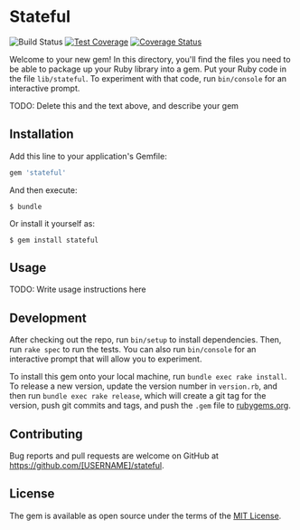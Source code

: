 # Stateful

![Build Status](https://travis-ci.org/nulldef/stateful.svg?branch=master)
[![Test Coverage](https://api.codeclimate.com/v1/badges/df6e56b8c83a4f90b5a4/test_coverage)](https://codeclimate.com/github/nulldef/stateful/test_coverage)
[![Coverage Status](https://coveralls.io/repos/github/nulldef/stateful/badge.svg?branch=master)](https://coveralls.io/github/nulldef/stateful?branch=master)

Welcome to your new gem! In this directory, you'll find the files you need to be able to package up your Ruby library into a gem. Put your Ruby code in the file `lib/stateful`. To experiment with that code, run `bin/console` for an interactive prompt.

TODO: Delete this and the text above, and describe your gem

## Installation

Add this line to your application's Gemfile:

```ruby
gem 'stateful'
```

And then execute:

    $ bundle

Or install it yourself as:

    $ gem install stateful

## Usage

TODO: Write usage instructions here

## Development

After checking out the repo, run `bin/setup` to install dependencies. Then, run `rake spec` to run the tests. You can also run `bin/console` for an interactive prompt that will allow you to experiment.

To install this gem onto your local machine, run `bundle exec rake install`. To release a new version, update the version number in `version.rb`, and then run `bundle exec rake release`, which will create a git tag for the version, push git commits and tags, and push the `.gem` file to [rubygems.org](https://rubygems.org).

## Contributing

Bug reports and pull requests are welcome on GitHub at https://github.com/[USERNAME]/stateful.

## License

The gem is available as open source under the terms of the [MIT License](https://opensource.org/licenses/MIT).
